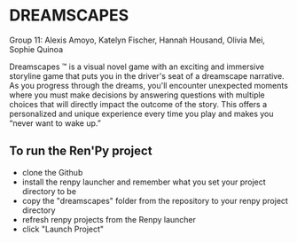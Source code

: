 # DREAMSCAPES
Group 11: Alexis Amoyo, Katelyn Fischer, Hannah Housand, Olivia Mei, Sophie Quinoa

Dreamscapes ™ is a visual novel game with an exciting and immersive storyline game that puts you in the driver's seat of a dreamscape narrative. As you progress through the dreams, you'll encounter unexpected moments where you must make decisions by answering questions with multiple choices that will directly impact the outcome of the story. This offers a personalized and unique experience every time you play and makes you “never want to wake up.” 

## To run the Ren'Py project
- clone the Github
- install the renpy launcher and remember what you set your project directory to be
- copy the "dreamscapes" folder from the repository to your renpy project directory
- refresh renpy projects from the Renpy launcher
- click "Launch Project"
